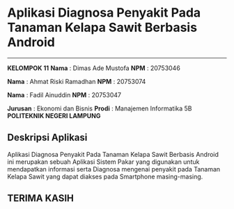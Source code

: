 # Aplikasi Diagnosa Penyakit Pada Tanaman Kelapa Sawit Berbasis Android
***
**KELOMPOK 11**
**Nama**    : Dimas Ade Mustofa
**NPM**     : 20753046

**Nama**    : Ahmat Riski Ramadhan
**NPM**     : 20753074

**Nama**    : Fadil Ainuddin
**NPM**     : 20753047

**Jurusan** : Ekonomi dan Bisnis
**Prodi**   : Manajemen Informatika 5B
**POLITEKNIK NEGERI LAMPUNG**

## Deskripsi Aplikasi
Aplikasi Diagnosa Penyakit Pada Tanaman Kelapa Sawit Berbasis Android ini merupakan sebuah Aplikasi Sistem Pakar yang digunakan untuk mendapatkan informasi serta Diagnosa mengenai penyakit pada Tanaman Kelapa Sawit yang dapat diakses pada Smartphone masing-masing.

## TERIMA KASIH



